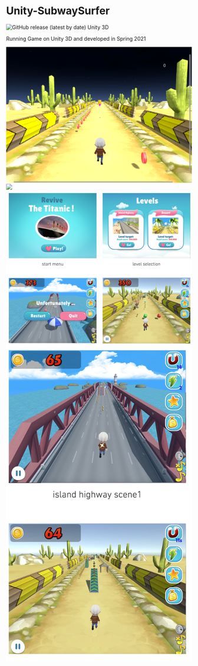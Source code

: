 # Unity-SubwaySurfer
![GitHub release (latest by date)](https://img.shields.io/github/downloads/DontCallMeShurley/Unity-SubwaySurfer/final/total?label=downloads&style=plastic)
Unity 3D

Running Game on Unity 3D and developed in Spring 2021

<img src="img/img1.png" width="600">
<img src="img/img2.png" width="600">
<img src="img/img3.png" width="600">
<img src="img/img4.png" width="600">
